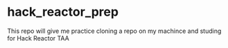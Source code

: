 # hack_reactor_prep

This repo will give me practice cloning a repo on my machince and studing for Hack Reactor TAA 